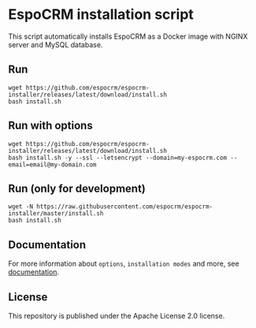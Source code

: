 # EspoCRM installation script

This script automatically installs EspoCRM as a Docker image with NGINX server and MySQL database.

## Run

```
wget https://github.com/espocrm/espocrm-installer/releases/latest/download/install.sh
bash install.sh
```

## Run with options

```
wget https://github.com/espocrm/espocrm-installer/releases/latest/download/install.sh
bash install.sh -y --ssl --letsencrypt --domain=my-espocrm.com --email=email@my-domain.com
```

## Run (only for development)

```
wget -N https://raw.githubusercontent.com/espocrm/espocrm-installer/master/install.sh
bash install.sh
```

## Documentation

For more information about `options`, `installation modes` and more, see [documentation](https://github.com/espocrm/documentation/blob/master/docs/administration/installation-by-script.md).

## License

This repository is published under the Apache License 2.0 license.
